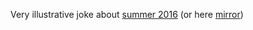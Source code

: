 Very illustrative joke about [summer 2016](http://russiansummer2016.ru)
(or here [mirror](http://summer.fedyanin.me)) 
